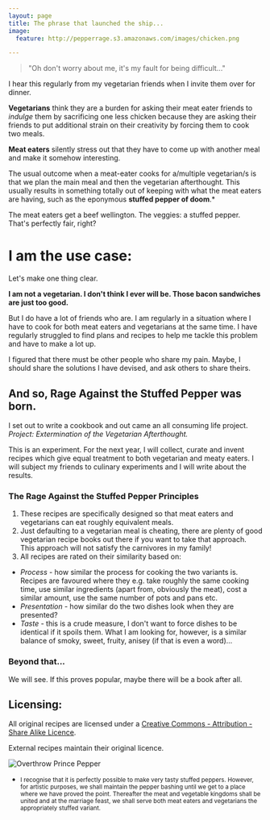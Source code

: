 ```yaml
---
layout: page
title: The phrase that launched the ship...
image:
  feature: http://pepperrage.s3.amazonaws.com/images/chicken.png

---
```


>"Oh don't worry about me, it's my fault for being difficult..."

I hear this regularly from my vegetarian friends when I invite them over for dinner.  

**Vegetarians** think they are a burden for asking their meat eater friends to *indulge* them by sacrificing one less chicken because they are asking their friends to put additional strain on their creativity by forcing them to cook two meals. 

**Meat eaters** silently stress out that they have to come up with another meal and make it somehow interesting.

The usual outcome when a meat-eater cooks for a/multiple vegetarian/s is that we plan the main meal and then the vegetarian afterthought. This usually results in something totally out of keeping with what the meat eaters are having, such as the eponymous **stuffed pepper of doom**.* 

The meat eaters get a beef wellington. The veggies: a stuffed pepper. That's perfectly fair, right?

# I am the use case: 

Let's make one thing clear. 

**I am not a vegetarian. I don't think I ever will be. Those bacon sandwiches are just too good.** 

But I do have a lot of friends who are. I am regularly in a situation where I have to cook for both meat eaters and vegetarians at the same time. I have regularly struggled to find plans and recipes to help me tackle this problem and have to make a lot up. 

I figured that there must be other people who share my pain. Maybe, I should share the solutions I have devised, and ask others to share theirs. 

## And so, Rage Against the Stuffed Pepper was born. 

I set out to write a cookbook and out came an all consuming life project. *Project: Extermination of the Vegetarian Afterthought.* 

This is an experiment. For the next year, I will collect, curate and invent recipes which give equal treatment to both vegetarian and meaty eaters. I will subject my friends to culinary experiments and I will write about the results. 

### The Rage Against the Stuffed Pepper Principles 

1. These recipes are specifically designed so that meat eaters and vegetarians can eat roughly equivalent meals. 
2. Just defaulting to a vegetarian meal is cheating, there are plenty of good vegetarian recipe books out there if you want to take that approach. This approach will not satisfy the carnivores in my family! 
3. All recipes are rated on their similarity based on: 

* *Process* - how similar the process for cooking the two variants is. Recipes are favoured where they e.g. take roughly the same cooking time, use similar ingredients (apart from, obviously the meat), cost a similar amount, use the same number of pots and pans etc. 
* *Presentation* - how similar do the two dishes look when they are presented? 
* *Taste* - this is a crude measure, I don't want to force dishes to be identical if it spoils them. What I am looking for, however, is a similar balance of smoky, sweet, fruity, anisey (if that is even a word)...

### Beyond that... 

We will see. If this proves popular, maybe there will be a book after all.   

## Licensing:

All original recipes are licensed under a [Creative Commons - Attribution - Share Alike Licence](https://creativecommons.org/licenses/by-sa/3.0/).

External recipes maintain their original licence. 

![Overthrow Prince Pepper](http://pepperrage.s3.amazonaws.com/images/overthrow_prince_pepper.jpeg)

* <small> I recognise that it is perfectly possible to make very tasty stuffed peppers. However, for artistic purposes, we shall maintain the pepper bashing until we get to a place where we have proved the point. Thereafter the meat and vegetable kingdoms shall be united and at the marriage feast, we shall serve both meat eaters and vegetarians the appropriately stuffed variant. </small>
